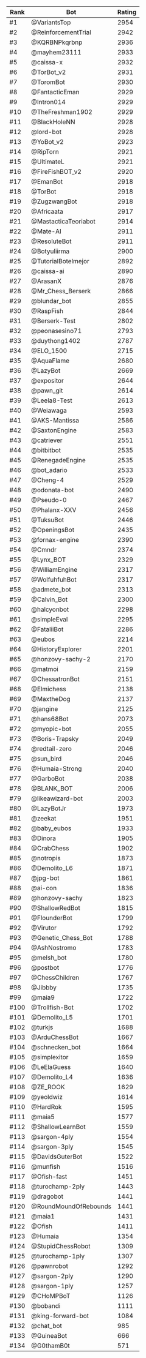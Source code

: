 Rank|Bot|Rating
---|---|---
#1|@VariantsTop|2954
#2|@ReinforcementTrial|2942
#3|@KQRBNPkqrbnp|2936
#4|@mayhem23111|2933
#5|@caissa-x|2932
#6|@TorBot_v2|2931
#7|@ToromBot|2930
#8|@FantacticEman|2929
#9|@Intron014|2929
#10|@TheFreshman1902|2929
#11|@BlackHoleNN|2928
#12|@lord-bot|2928
#13|@YoBot_v2|2923
#14|@RipTorn|2921
#15|@UltimateL|2921
#16|@FireFishBOT_v2|2920
#17|@EmanBot|2918
#18|@TorBot|2918
#19|@ZugzwangBot|2918
#20|@Africaata|2917
#21|@MastacticaTeoriabot|2914
#22|@Mate-AI|2911
#23|@ResoluteBot|2911
#24|@Botyuliirma|2900
#25|@TutorialBotelmejor|2892
#26|@caissa-ai|2890
#27|@ArasanX|2876
#28|@Mr_Chess_Berserk|2866
#29|@blundar_bot|2855
#30|@RaspFish|2844
#31|@Berserk-Test|2802
#32|@peonasesino71|2793
#33|@duythong1402|2787
#34|@ELO_1500|2715
#35|@AquaFlame|2680
#36|@LazyBot|2669
#37|@expositor|2644
#38|@pawn_git|2614
#39|@Leela8-Test|2613
#40|@Weiawaga|2593
#41|@AKS-Mantissa|2586
#42|@SaxtonEngine|2583
#43|@catriever|2551
#44|@bitbitbot|2535
#45|@RenegadeEngine|2535
#46|@bot_adario|2533
#47|@Cheng-4|2529
#48|@odonata-bot|2490
#49|@Pseudo-0|2467
#50|@Phalanx-XXV|2456
#51|@TuksuBot|2446
#52|@OpeningsBot|2435
#53|@fornax-engine|2390
#54|@Cmndr|2374
#55|@Lynx_BOT|2329
#56|@WilliamEngine|2317
#57|@WolfuhfuhBot|2317
#58|@admete_bot|2313
#59|@Calvin_Bot|2300
#60|@halcyonbot|2298
#61|@simpleEval|2295
#62|@FataliiBot|2286
#63|@eubos|2214
#64|@HistoryExplorer|2201
#65|@honzovy-sachy-2|2170
#66|@matmoi|2159
#67|@ChessatronBot|2151
#68|@Elmichess|2138
#69|@MaxtheDog|2137
#70|@jangine|2125
#71|@hans68Bot|2073
#72|@myopic-bot|2055
#73|@Boris-Trapsky|2049
#74|@redtail-zero|2046
#75|@sun_bird|2046
#76|@Humaia-Strong|2040
#77|@GarboBot|2038
#78|@BLANK_BOT|2006
#79|@likeawizard-bot|2003
#80|@LazyBotJr|1973
#81|@zeekat|1951
#82|@baby_eubos|1933
#83|@Dinora|1905
#84|@CrabChess|1902
#85|@notropis|1873
#86|@Demolito_L6|1871
#87|@jpg-bot|1861
#88|@ai-con|1836
#89|@honzovy-sachy|1823
#90|@ShallowRedBot|1815
#91|@FlounderBot|1799
#92|@Virutor|1792
#93|@Genetic_Chess_Bot|1788
#94|@AshNostromo|1783
#95|@melsh_bot|1780
#96|@postbot|1776
#97|@ChessChildren|1767
#98|@Jibbby|1735
#99|@maia9|1722
#100|@Trollfish-Bot|1702
#101|@Demolito_L5|1701
#102|@turkjs|1688
#103|@ArduChessBot|1667
#104|@schnecken_bot|1664
#105|@simplexitor|1659
#106|@LeElaGuess|1640
#107|@Demolito_L4|1636
#108|@ZE_ROOK|1629
#109|@yeoldwiz|1614
#110|@HardRok|1595
#111|@maia5|1577
#112|@ShallowLearnBot|1559
#113|@sargon-4ply|1554
#114|@sargon-3ply|1545
#115|@DavidsGuterBot|1522
#116|@munfish|1516
#117|@Ofish-fast|1451
#118|@turochamp-2ply|1443
#119|@dragobot|1441
#120|@RoundMoundOfRebounds|1441
#121|@maia1|1431
#122|@Ofish|1411
#123|@Humaia|1354
#124|@StupidChessRobot|1309
#125|@turochamp-1ply|1307
#126|@pawnrobot|1292
#127|@sargon-2ply|1290
#128|@sargon-1ply|1257
#129|@CHoMPBoT|1126
#130|@bobandi|1111
#131|@king-forward-bot|1084
#132|@chat_bot|985
#133|@GuineaBot|666
#134|@G0thamB0t|571
